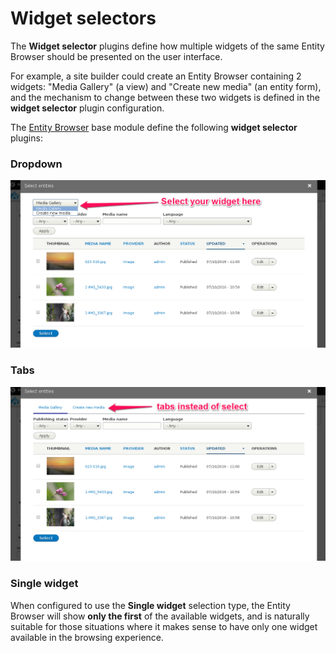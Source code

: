 # Widget selectors

The **Widget selector** plugins define how multiple widgets of the same Entity Browser should be presented on the user interface.

For example, a site builder could create an Entity Browser containing 2 widgets: "Media Gallery" (a view) and "Create new media" (an entity form), and the mechanism to change between these two widgets is defined in the **widget selector** plugin configuration.

The [Entity Browser](https://drupal.org/project/entity_browser) base module define the following **widget selector** plugins:


### Dropdown


![](widget-selection-dropdown.png)


### Tabs

![](widget-selection-tabs.png)

### Single widget

When configured to use the **Single widget** selection type, the Entity Browser will show **only the first** of the available widgets, and is naturally suitable for those situations where it makes sense to have only one widget available in the browsing experience.





